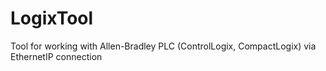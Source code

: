 # LogixTool
Tool for working with Allen-Bradley PLC (ControlLogix, CompactLogix) via EthernetIP connection
